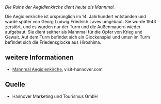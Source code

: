 *Die Ruine der Aegidienkirche dient heute als Mahnmal.*

Die Aegidienkirche ist ursprünglich im 14. Jahrhundert entstanden und wurde später von Georg Ludwig Friedrich Laves umgebaut. Sie wurde 1943 zerstört, und es wurden nur der Turm und die Außenmauern wieder aufgebaut. Sie dient seither als Mahnmal für die Opfer von Krieg und Gewalt. Auf dem Turm befindet sich ein Glockenspiel und unten im Turm befindet sich die Friedensglocke aus Hiroshima.

weitere Informationen
---------------------

* [Mahnmal Aegidienkirche], visit-hannover.com

Quelle
------

* Hannover Marketing und Tourismus GmbH

[Mahnmal Aegidienkirche]: https://www.visit-hannover.com/Sehenswürdigkeiten-Stadttouren/Sehenswürdigkeiten/Historische-Bauten/Mahnmal-Aegidienkirche
